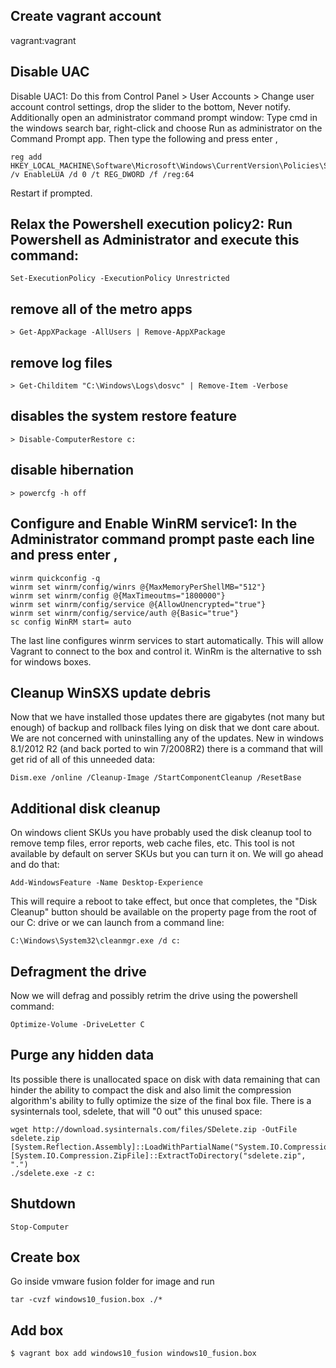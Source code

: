 ## Create vagrant account

vagrant:vagrant

## Disable UAC

Disable UAC1: Do this from Control Panel > User Accounts > Change user account control settings, drop the slider to the bottom, Never notify. Additionally open an administrator command prompt window: Type cmd in the windows search bar, right-click and choose Run as administrator on the Command Prompt app. Then type the following and press enter ,

```
reg add HKEY_LOCAL_MACHINE\Software\Microsoft\Windows\CurrentVersion\Policies\System /v EnableLUA /d 0 /t REG_DWORD /f /reg:64
```

Restart if prompted.

## Relax the Powershell execution policy2: Run Powershell as Administrator and execute this command:

```
Set-ExecutionPolicy -ExecutionPolicy Unrestricted
```

## remove all of the metro apps

```
> Get-AppXPackage -AllUsers | Remove-AppXPackage
```
 
## remove log files

```
> Get-Childitem "C:\Windows\Logs\dosvc" | Remove-Item -Verbose
```
 
## disables the system restore feature

```
> Disable-ComputerRestore c:
```
 
## disable hibernation

```
> powercfg -h off
```

## Configure and Enable WinRM service1: In the Administrator command prompt paste each line and press enter ,

```
winrm quickconfig -q 
winrm set winrm/config/winrs @{MaxMemoryPerShellMB="512"} 
winrm set winrm/config @{MaxTimeoutms="1800000"}
winrm set winrm/config/service @{AllowUnencrypted="true"}
winrm set winrm/config/service/auth @{Basic="true"} 
sc config WinRM start= auto
```

The last line configures winrm services to start automatically. This will allow Vagrant to connect to the box and control it. WinRm is the alternative to ssh for windows boxes.

## Cleanup WinSXS update debris

Now that we have installed those updates there are gigabytes (not many but enough) of backup and rollback files lying on disk that we dont care about. We are not concerned with uninstalling any of the updates. New in windows 8.1/2012 R2 (and back ported to win 7/2008R2) there is a command that will get rid of all of this unneeded data:

```
Dism.exe /online /Cleanup-Image /StartComponentCleanup /ResetBase
```

## Additional disk cleanup

On windows client SKUs you have probably used the disk cleanup tool to remove temp files, error reports, web cache files, etc. This tool is not available by default on server SKUs but you can turn it on. We will go ahead and do that:

```
Add-WindowsFeature -Name Desktop-Experience
```

This will require a reboot to take effect, but once that completes, the "Disk Cleanup" button should be available on the property page from the root of our C: drive or we can launch from a command line:

```
C:\Windows\System32\cleanmgr.exe /d c:
```

## Defragment the drive

Now we will defrag and possibly retrim the drive using the powershell command:

```
Optimize-Volume -DriveLetter C
```

## Purge any hidden data

Its possible there is unallocated space on disk with data remaining that can hinder the ability to compact the disk and also limit the compression algorithm's ability to fully optimize the size of the final box file. There is a sysinternals tool, sdelete, that will "0 out" this unused space:

```
wget http://download.sysinternals.com/files/SDelete.zip -OutFile sdelete.zip
[System.Reflection.Assembly]::LoadWithPartialName("System.IO.Compression.FileSystem")
[System.IO.Compression.ZipFile]::ExtractToDirectory("sdelete.zip", ".")
./sdelete.exe -z c:
```

## Shutdown

```
Stop-Computer
```

## Create box
Go inside vmware fusion folder for image and run

```
tar -cvzf windows10_fusion.box ./*
```

## Add box

```
$ vagrant box add windows10_fusion windows10_fusion.box
```

